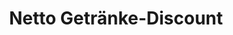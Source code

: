 ---
title: "Netto Getränke-Discount"
url: /doberlug-kirchhain/netto-getraenke-discount/
shop: Getränke
---